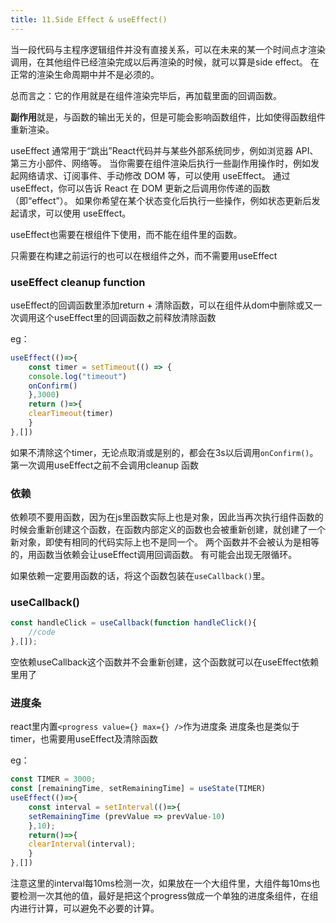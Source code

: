 ```yaml
---
title: 11.Side Effect & useEffect()
---
```


当一段代码与主程序逻辑组件并没有直接关系，可以在未来的某一个时间点才渲染调用，在其他组件已经渲染完成以后再渲染的时候，就可以算是side effect。
在正常的渲染生命周期中并不是必须的。

总而言之：它的作用就是在组件渲染完毕后，再加载里面的回调函数。

**副作用**就是，与函数的输出无关的，但是可能会影响函数组件，比如使得函数组件重新渲染。

useEffect 通常用于“跳出”React代码并与某些外部系统同步，例如浏览器 API、第三方小部件、网络等。
当你需要在组件渲染后执行一些副作用操作时，例如发起网络请求、订阅事件、手动修改 DOM 等，可以使用 useEffect。
通过 useEffect，你可以告诉 React 在 DOM 更新之后调用你传递的函数（即“effect”）。
如果你希望在某个状态变化后执行一些操作，例如状态更新后发起请求，可以使用 useEffect。

useEffect也需要在根组件下使用，而不能在组件里的函数。

只需要在构建之前运行的也可以在根组件之外，而不需要用useEffect


### useEffect cleanup function
useEffect的回调函数里添加return + 清除函数，可以在组件从dom中删除或又一次调用这个useEffect里的回调函数之前释放清除函数

eg：
```jsx
useEffect(()=>{
	const timer = setTimeout(() => {
	console.log("timeout")
	onConfirm()
	},3000)
	return ()=>{
	clearTimeout(timer)
	}
},[])
```
如果不清除这个timer，无论点取消或是别的，都会在3s以后调用`onConfirm()`。
第一次调用useEffect之前不会调用cleanup 函数

### 依赖
依赖项不要用函数，因为在js里函数实际上也是对象，因此当再次执行组件函数的时候会重新创建这个函数，在函数内部定义的函数也会被重新创建，就创建了一个新对象，即使有相同的代码实际上也不是同一个。
两个函数并不会被认为是相等的，用函数当依赖会让useEffect调用回调函数。
有可能会出现无限循环。

如果依赖一定要用函数的话，将这个函数包装在`useCallback()`里。

### useCallback()
```jsx
const handleClick = useCallback(function handleClick(){
	//code
},[]);
```
空依赖useCallback这个函数并不会重新创建，这个函数就可以在useEffect依赖里用了

### 进度条
react里内置`<progress value={} max={} />`作为进度条
进度条也是类似于timer，也需要用useEffect及清除函数

eg：
```jsx
const TIMER = 3000;
const [remainingTime, setRemainingTime] = useState(TIMER)
useEffect(()=>{
	const interval = setInterval(()=>{
	setRemainingTime (prevValue => prevValue-10)
	},10);
	return()=>{
	clearInterval(interval);
	}
},[])
```

注意这里的interval每10ms检测一次，如果放在一个大组件里，大组件每10ms也要检测一次其他的值，最好是把这个progress做成一个单独的进度条组件，在组内进行计算，可以避免不必要的计算。


